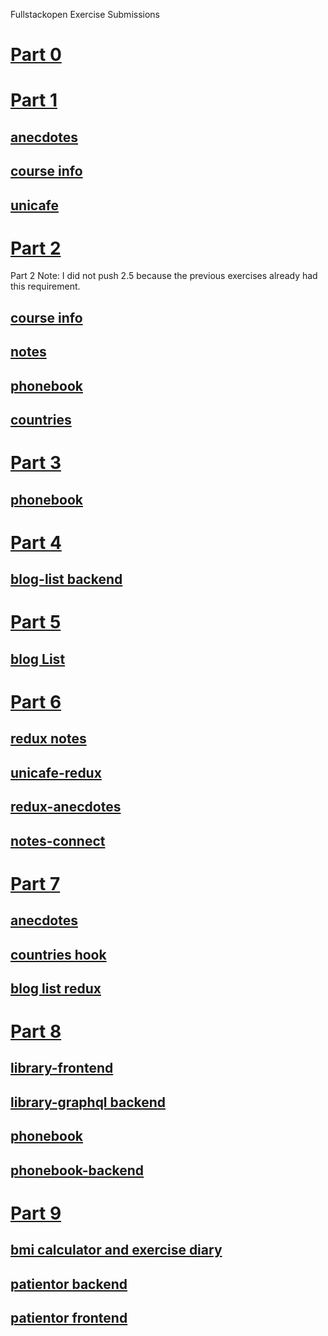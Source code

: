 Fullstackopen Exercise Submissions

# [Part 0](https://github.com/I-keep-trying/fullstackopen-exercises/tree/master/part0)

# [Part 1](https://github.com/I-keep-trying/fullstackopen-exercises/tree/master/part1)

## [anecdotes](https://github.com/I-keep-trying/fullstackopen-exercises/tree/master/part1/anecdotes)

## [course info](https://github.com/I-keep-trying/fullstackopen-exercises/tree/master/part1/course-info-app)

## [unicafe](https://github.com/I-keep-trying/fullstackopen-exercises/tree/master/part1/unicafe)

# [Part 2](https://github.com/I-keep-trying/fullstackopen-exercises/tree/master/part2)

Part 2 Note: I did not push 2.5 because the previous exercises already had this requirement.

## [course info](https://github.com/I-keep-trying/fullstackopen-exercises/tree/master/part2/course-info)

## [notes](https://github.com/I-keep-trying/fullstackopen-exercises/tree/master/part2/notes)

## [phonebook](https://github.com/I-keep-trying/fullstackopen-exercises/tree/master/part2/phonebook)

## [countries](https://github.com/I-keep-trying/fullstackopen-exercises/tree/master/part2/countries)

# [Part 3](https://github.com/I-keep-trying/fullstackopen-exercises/tree/master/part3/hello)

## [phonebook](https://github.com/I-keep-trying/fullstack-exercise3-phonebook)

# [Part 4](https://github.com/I-keep-trying/fullstackopen-exercises/tree/master/part4)

## [blog-list backend](https://github.com/I-keep-trying/fullstackopen-exercises/tree/master/part4/blog-list)

# [Part 5](https://github.com/I-keep-trying/fullstackopen-exercises/tree/master/part5.1/)

## [blog List](https://github.com/I-keep-trying/fullstackopen-exercises/tree/master/part5.1/bloglist-frontend)

# [Part 6](https://github.com/I-keep-trying/fullstackopen-exercises/tree/master/part6)

## [redux notes](https://github.com/I-keep-trying/fullstackopen-exercises/tree/master/part6/redux-counter)

## [unicafe-redux](https://github.com/I-keep-trying/fullstackopen-exercises/tree/master/part6/unicafe-redux)

## [redux-anecdotes](https://github.com/I-keep-trying/fullstackopen-exercises/tree/master/part6/redux-anecdotes)

## [notes-connect](https://github.com/I-keep-trying/fullstackopen-exercises/tree/master/part6/notes-connect)

# [Part 7](https://github.com/I-keep-trying/fullstackopen-exercises/tree/master/part7)

## [anecdotes](https://github.com/I-keep-trying/fullstackopen-exercises/tree/master/part7/anecdotes-react-router)

## [countries hook](https://github.com/I-keep-trying/fullstackopen-exercises/tree/master/part7/country-hook)

## [blog list redux](https://github.com/I-keep-trying/fullstackopen-exercises/tree/master/part7/blog-list-redo)

# [Part 8](https://github.com/I-keep-trying/fullstackopen-exercises/tree/master/part8)

## [library-frontend](https://github.com/I-keep-trying/fullstackopen-exercises/tree/master/part8/library-gql-apollo-react)

## [library-graphql backend](https://github.com/I-keep-trying/fullstackopen-exercises/tree/master/part8/library-graphql)

## [phonebook](https://github.com/I-keep-trying/fullstackopen-exercises/tree/master/part8/graphql-apollo-react)

## [phonebook-backend](https://github.com/I-keep-trying/fullstackopen-exercises/tree/master/part8/phonebook-graphql)

# [Part 9](https://github.com/I-keep-trying/fullstackopen-exercises/tree/master/part9)

## [bmi calculator and exercise diary](https://github.com/I-keep-trying/fullstackopen-exercises/tree/master/part9/bmi-calc)

## [patientor backend](https://github.com/I-keep-trying/fullstackopen-exercises/tree/master/part9/yet-another-backend-ts)

## [patientor frontend](https://github.com/I-keep-trying/fullstackopen-exercises/tree/master/part9/patientor-frontend)
